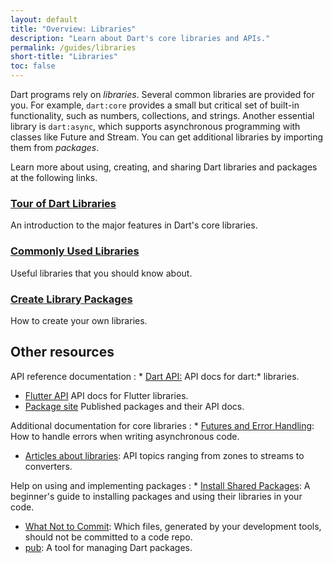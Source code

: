 ```yaml
---
layout: default
title: "Overview: Libraries"
description: "Learn about Dart's core libraries and APIs."
permalink: /guides/libraries
short-title: "Libraries"
toc: false
---
```


Dart programs rely on _libraries_.
Several common libraries are provided for you.
For example, `dart:core` provides a small but critical set of built-in functionality,
such as numbers, collections, and strings. Another essential library is
`dart:async`, which supports asynchronous programming with classes
like Future and Stream.
You can get additional libraries by importing them from _packages_.

Learn more about using, creating, and sharing Dart libraries and packages
at the following links.

<div class="card-grid">
  <div class="card">
    <h3><a href="/guides/libraries/library-tour">Tour of Dart Libraries</a></h3>
    <p>An introduction to the major features in Dart's core libraries.</p>
  </div>

  <div class="card">
    <h3><a href="/guides/libraries/useful-libraries">Commonly Used Libraries</a></h3>
    <p>Useful libraries that you should know about.</p>
  </div>

  <div class="card">
    <h3><a href="/guides/libraries/create-library-packages">Create Library Packages</a></h3>
    <p>How to create your own libraries.</p>
  </div>
</div>

## Other resources

API reference documentation
: * [Dart API:]({{site.dart_api}}/{{site.data.pkg-vers.SDK.channel}})
    API docs for dart:* libraries.
  * [Flutter API]({{site.flutter}})
    API docs for Flutter libraries.
  * [Package site]({{site.pub}})
    Published packages and their API docs.

Additional documentation for core libraries
: * [Futures and Error Handling](/guides/libraries/futures-error-handling):
    How to handle errors when writing asynchronous code.
  * [Articles about libraries](/articles/libraries):
    API topics ranging from zones to streams to converters.

Help on using and implementing packages
: * [Install Shared Packages](/tutorials/libraries/shared-pkgs):
    A beginner's guide to installing packages and using their libraries in your
    code.
  * [What Not to Commit](/guides/libraries/private-files):
    Which files, generated by your development tools, should not be committed
    to a code repo.
  * [pub](/tools/pub):
    A tool for managing Dart packages.
